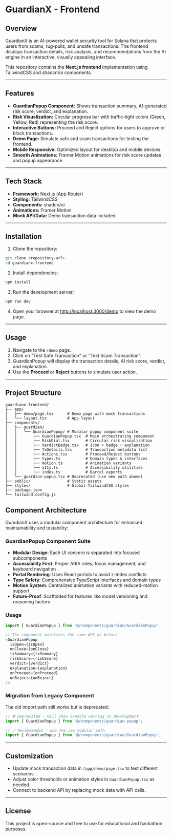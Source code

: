 # GuardianX - Frontend

## Overview

GuardianX is an AI-powered wallet security tool for Solana that protects users from scams, rug-pulls, and unsafe transactions. The frontend displays transaction details, risk analysis, and recommendations from the AI engine in an interactive, visually appealing interface.

This repository contains the **Next.js frontend** implementation using TailwindCSS and shadcn/ui components.

---

## Features

* **GuardianPopup Component:** Shows transaction summary, AI-generated risk score, verdict, and explanation.
* **Risk Visualization:** Circular progress bar with traffic-light colors (Green, Yellow, Red) representing the risk score.
* **Interactive Buttons:** Proceed and Reject options for users to approve or block transactions.
* **Demo Page:** Simulate safe and scam transactions for testing the frontend.
* **Mobile Responsive:** Optimized layout for desktop and mobile devices.
* **Smooth Animations:** Framer Motion animations for risk score updates and popup appearance.

---

## Tech Stack

* **Framework:** Next.js (App Router)
* **Styling:** TailwindCSS
* **Components:** shadcn/ui
* **Animations:** Framer Motion
* **Mock API/Data:** Demo transaction data included

---

## Installation

1. Clone the repository:

```bash
git clone <repository-url>
cd guardianx-frontend
```

2. Install dependencies:

```bash
npm install
```

3. Run the development server:

```bash
npm run dev
```

4. Open your browser at [http://localhost:3000/demo](http://localhost:3000/demo) to view the demo page.

---

## Usage

1. Navigate to the `/demo` page.
2. Click on "Test Safe Transaction" or "Test Scam Transaction".
3. GuardianPopup will display the transaction details, AI risk score, verdict, and explanation.
4. Use the **Proceed** or **Reject** buttons to simulate user action.

---

## Project Structure

```
guardianx-frontend/
├── app/
│   ├── demo/page.tsx      # Demo page with mock transactions
│   └── layout.tsx         # App layout
├── components/
│   ├── guardian/
│   │   └── GuardianPopup/ # Modular popup component suite
│   │       ├── GuardianPopup.tsx  # Main orchestrating component
│   │       ├── RiskDial.tsx       # Circular risk visualization
│   │       ├── VerdictBadge.tsx   # Icon + badge + explanation
│   │       ├── TxDetails.tsx      # Transaction metadata list
│   │       ├── Actions.tsx        # Proceed/Reject buttons
│   │       ├── types.ts           # Domain types & interfaces
│   │       ├── motion.ts          # Animation variants
│   │       ├── a11y.ts            # Accessibility utilities
│   │       └── index.ts           # Barrel exports
│   └── guardian-popup.tsx # Deprecated (use new path above)
├── public/                # Static assets
├── styles/                # Global TailwindCSS styles
├── package.json
└── tailwind.config.js
```

## Component Architecture

GuardianX uses a modular component architecture for enhanced maintainability and testability:

### GuardianPopup Component Suite

- **Modular Design**: Each UI concern is separated into focused subcomponents
- **Accessibility First**: Proper ARIA roles, focus management, and keyboard navigation
- **Portal Rendering**: Uses React portals to avoid z-index conflicts
- **Type Safety**: Comprehensive TypeScript interfaces and domain types
- **Motion System**: Centralized animation variants with reduced-motion support
- **Future-Proof**: Scaffolded for features like model versioning and reasoning factors

### Usage

```typescript
import { GuardianPopup } from '@/components/guardian/GuardianPopup';

// The component maintains the same API as before
<GuardianPopup
  isOpen={isOpen}
  onClose={onClose}
  txSummary={txSummary}
  riskScore={riskScore}
  verdict={verdict}
  explanation={explanation}
  onProceed={onProceed}
  onReject={onReject}
/>
```

### Migration from Legacy Component

The old import path still works but is deprecated:
```typescript
// ❌ Deprecated - will show console warning in development
import { GuardianPopup } from '@/components/guardian-popup';

// ✅ Recommended - use the new modular path
import { GuardianPopup } from '@/components/guardian/GuardianPopup';
```

---

## Customization

* Update mock transaction data in `/app/demo/page.tsx` to test different scenarios.
* Adjust color thresholds or animation styles in `GuardianPopup.tsx` as needed.
* Connect to backend API by replacing mock data with API calls.

---

## License

This project is open-source and free to use for educational and hackathon purposes.
